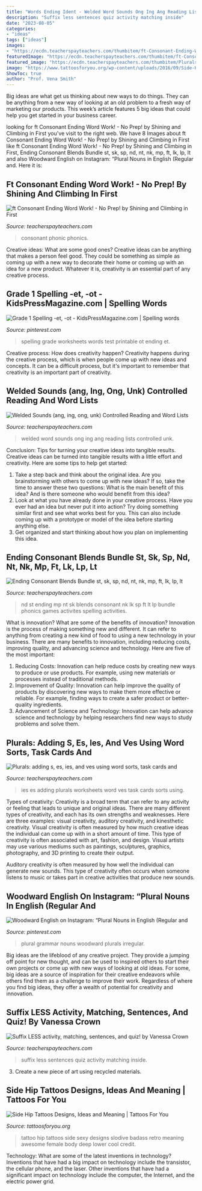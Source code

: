 ```yaml
---
title: "Words Ending Ident - Welded Word Sounds Ong Ing Ang Reading Lists Controlled Unk"
description: "Suffix less sentences quiz activity matching inside"
date: "2023-08-05"
categories:
- "ideas"
tags: ["ideas"]
images:
- "https://ecdn.teacherspayteachers.com/thumbitem/ft-Consonant-Ending-Word-Work-No-Prep--3931926-1549904130/original-3931926-3.jpg"
featuredImage: "https://ecdn.teacherspayteachers.com/thumbitem/ft-Consonant-Ending-Word-Work-No-Prep--3931926-1549904130/original-3931926-3.jpg"
featured_image: "https://ecdn.teacherspayteachers.com/thumbitem/Plurals-adding-s-es-ies-and-ves-using-word-sorts-task-cards-and-worksheets-1500873678/original-496235-3.jpg"
image: "https://www.tattoosforyou.org/wp-content/uploads/2016/09/Side-Hip-Tattoo-Ideas.jpg"
ShowToc: true
author: "Prof. Vena Smith"
---
```



Big ideas are what get us thinking about new ways to do things. They can be anything from a new way of looking at an old problem to a fresh way of marketing our products. This week’s article features 5 big ideas that could help you get started in your business career.

	

		
looking for ft Consonant Ending Word Work! - No Prep! by Shining and Climbing in First you've visit to the right web. We have 8 Images about ft Consonant Ending Word Work! - No Prep! by Shining and Climbing in First like ft Consonant Ending Word Work! - No Prep! by Shining and Climbing in First, Ending Consonant Blends Bundle st, sk, sp, nd, nt, nk, mp, ft, lk, lp, lt and also Woodward English on Instagram: “Plural Nouns in English (Regular and. Here it is:
		
    
## Ft Consonant Ending Word Work! - No Prep! By Shining And Climbing In First

<img loading=lazy src="https://ecdn.teacherspayteachers.com/thumbitem/ft-Consonant-Ending-Word-Work-No-Prep--3931926-1549904130/original-3931926-3.jpg" onerror="this.onerror=null;this.src='https://tse4.mm.bing.net/th?id=OIP.e98qknlI5yoabLmu6w71NwAAAA&amp;pid=15.1';" alt="ft Consonant Ending Word Work! - No Prep! by Shining and Climbing in First">

_Source: teacherspayteachers.com_

>consonant phonic phonics. 

	

Creative ideas: What are some good ones?
Creative ideas can be anything that makes a person feel good. They could be something as simple as coming up with a new way to decorate their home or coming up with an idea for a new product. Whatever it is, creativity is an essential part of any creative process.

    
## Grade 1 Spelling -et, -ot - KidsPressMagazine.com | Spelling Words

<img loading=lazy src="https://i.pinimg.com/736x/0f/b4/f0/0fb4f0bcd6d3ba9491cfa9c79d6486b0--spelling-worksheets-spelling-test.jpg" onerror="this.onerror=null;this.src='https://tse2.mm.bing.net/th?id=OIP._TD_kRWtQ8ppWaWIzskP9gHaKd&amp;pid=15.1';" alt="Grade 1 Spelling -et, -ot - KidsPressMagazine.com | Spelling words">

_Source: pinterest.com_

>spelling grade worksheets words test printable ot ending et. 

	

Creative process: How does creativity happen?
Creativity happens during the creative process, which is when people come up with new ideas and concepts. It can be a difficult process, but it's important to remember that creativity is an important part of creativity.

    
## Welded Sounds (ang, Ing, Ong, Unk) Controlled Reading And Word Lists

<img loading=lazy src="https://ecdn.teacherspayteachers.com/thumbitem/Welded-Sounds-Controlled-Reading-and-Word-Lists-2071037-1542533659/original-2071037-2.jpg" onerror="this.onerror=null;this.src='https://tse2.mm.bing.net/th?id=OIP.R_xaSkARbfd08wU4rSin0QAAAA&amp;pid=15.1';" alt="Welded Sounds (ang, ing, ong, unk) Controlled Reading and Word Lists">

_Source: teacherspayteachers.com_

>welded word sounds ong ing ang reading lists controlled unk. 

	

Conclusion: Tips for turning your creative ideas into tangible results.
Creative ideas can be turned into tangible results with a little effort and creativity. Here are some tips to help get started: 
1. Take a step back and think about the original idea. Are you brainstorming with others to come up with new ideas? If so, take the time to answer these two questions: What is the main benefit of this idea? And is there someone who would benefit from this idea? 
2. Look at what you have already done in your creative process. Have you ever had an idea but never put it into action? Try doing something similar first and see what works best for you. This can also include coming up with a prototype or model of the idea before starting anything else. 
3. Get organized and start thinking about how you plan on implementing this idea.

    
## Ending Consonant Blends Bundle St, Sk, Sp, Nd, Nt, Nk, Mp, Ft, Lk, Lp, Lt

<img loading=lazy src="https://ecdn.teacherspayteachers.com/thumbitem/Ending-Consonant-Blends-Bundle-st-sk-sp-nd-nt-nk-mp-ft-lk-lp-lt-2449926-1500875978/original-2449926-4.jpg" onerror="this.onerror=null;this.src='https://tse3.mm.bing.net/th?id=OIP.14CPXjyEXkzKrHG9dMkoYQAAAA&amp;pid=15.1';" alt="Ending Consonant Blends Bundle st, sk, sp, nd, nt, nk, mp, ft, lk, lp, lt">

_Source: teacherspayteachers.com_

>nd st ending mp nt sk blends consonant nk lk sp ft lt lp bundle phonics games activites spelling activities. 

	

What is innovation? What are some of the benefits of innovation?
Innovation is the process of making something new and different. It can refer to anything from creating a new kind of food to using a new technology in your business. There are many benefits to innovation, including reducing costs, improving quality, and advancing science and technology. Here are five of the most important: 
1. Reducing Costs: Innovation can help reduce costs by creating new ways to produce or use products. For example, using new materials or processes instead of traditional methods.
2. Improvement of Quality: Innovation can help improve the quality of products by discovering new ways to make them more effective or reliable. For example, finding ways to create a safer product or better-quality ingredients.
3. Advancement of Science and Technology: Innovation can help advance science and technology by helping researchers find new ways to study problems and solve them.

    
## Plurals: Adding S, Es, Ies, And Ves Using Word Sorts, Task Cards And

<img loading=lazy src="https://ecdn.teacherspayteachers.com/thumbitem/Plurals-adding-s-es-ies-and-ves-using-word-sorts-task-cards-and-worksheets-1500873678/original-496235-3.jpg" onerror="this.onerror=null;this.src='https://tse3.mm.bing.net/th?id=OIP.KOAXJn9c2wDr6QOj_4QHHAAAAA&amp;pid=15.1';" alt="Plurals: adding s, es, ies, and ves using word sorts, task cards and">

_Source: teacherspayteachers.com_

>ies es adding plurals worksheets word ves task cards sorts using. 

	

Types of creativity:
Creativity is a broad term that can refer to any activity or feeling that leads to unique and original ideas. There are many different types of creativity, and each has its own strengths and weaknesses. Here are three examples: visual creativity, auditory creativity, and kinesthetic creativity.
Visual creativity is often measured by how much creative ideas the individual can come up with in a short amount of time. This type of creativity is often associated with art, fashion, and design. Visual artists may use various mediums such as paintings, sculptures, graphics, photography, and 3D printing to create their output.

Auditory creativity is often measured by how well the individual can generate new sounds. This type of creativity often occurs when someone listens to music or takes part in creative activities that produce new sounds.

    
## Woodward English On Instagram: “Plural Nouns In English (Regular And

<img loading=lazy src="https://i.pinimg.com/736x/78/7e/fa/787efa21793ccb52b64d444a2edd0337.jpg" onerror="this.onerror=null;this.src='https://tse3.mm.bing.net/th?id=OIP.HDjPAK7ouaehr6XrKWvVqwHaHa&amp;pid=15.1';" alt="Woodward English on Instagram: “Plural Nouns in English (Regular and">

_Source: pinterest.com_

>plural grammar nouns woodward plurals irregular. 

	

Big ideas are the lifeblood of any creative project. They provide a jumping off point for new thought, and can be used to inspired others to start their own projects or come up with new ways of looking at old ideas. For some, big ideas are a source of inspiration for their creative endeavors while others find them as a challenge to improve their work. Regardless of where you find big ideas, they offer a wealth of potential for creativity and innovation.

    
## Suffix LESS Activity, Matching, Sentences, And Quiz! By Vanessa Crown

<img loading=lazy src="https://ecdn.teacherspayteachers.com/thumbitem/Suffix-LESS-activity-matching-sentences-and-quiz-015287500-1369317233-1500875402/original-706119-4.jpg" onerror="this.onerror=null;this.src='https://tse4.mm.bing.net/th?id=OIP.k2OPvz-gy1yeAHz4oUfqogHaJm&amp;pid=15.1';" alt="Suffix LESS activity, matching, sentences, and quiz! by Vanessa Crown">

_Source: teacherspayteachers.com_

>suffix less sentences quiz activity matching inside. 

	

3. Create a new piece of art using recycled materials.

    
## Side Hip Tattoos Designs, Ideas And Meaning | Tattoos For You

<img loading=lazy src="https://www.tattoosforyou.org/wp-content/uploads/2016/09/Side-Hip-Tattoo-Ideas.jpg" onerror="this.onerror=null;this.src='https://tse3.mm.bing.net/th?id=OIP.9JYBIemSNdRpar-sYajM4AHaLH&amp;pid=15.1';" alt="Side Hip Tattoos Designs, Ideas and Meaning | Tattoos For You">

_Source: tattoosforyou.org_

>tattoo hip tattoos side sexy designs slodive badass retro meaning awesome female body deep lower cool credit. 

	

Technology: What are some of the latest inventions in technology?
Inventions that have had a big impact on technology include the transistor, the cellular phone, and the laser. Other inventions that have had a significant impact on technology include the computer, the Internet, and the electric power grid.

